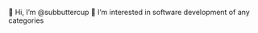 👋 Hi, I’m @subbuttercup
👀 I’m interested in software development of any categories


<!---
subbuttercup/subbuttercup is a ✨ special ✨ repository because its `README.md` (this file) appears on your GitHub profile.
You can click the Preview link to take a look at your changes.
--->
